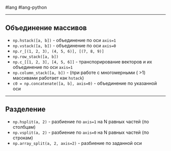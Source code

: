 #lang #lang-python 

---
## Объединение массивов

- `np.hstack([a, b])` - объединение по оси `axis=1`
- `np.vstack([a, b])` - объединение по оси `axis=0`
- `np.r_[(1, 2, 3), (4, 5, 6)], [(7, 8, 9)]` 
- `np.row_stack([a, b])`
- `np.c_[[1, 2, 3], [4, 5, 6]]` - транспорирование векторов и их объединение по оси `axis=1` 
- `np.column_stack([a, b])` - (при работе с многомерными ( >1) массивами работает как `hstack`)
- `c0 = np.concatenate([a, b], axis=0)` - объединение по указанной оси

---

## Разделение

- `np.hsplit(a, 2)` - разбиение по `axis=1` на N равных частей (по столбцам)
- `np.vsplit(a, 2)` - разбиение по `axis=0` на N равных частей (по строкам)
- `np.array_split(a, 2, axis=2)` - разбиение по заданной оси
